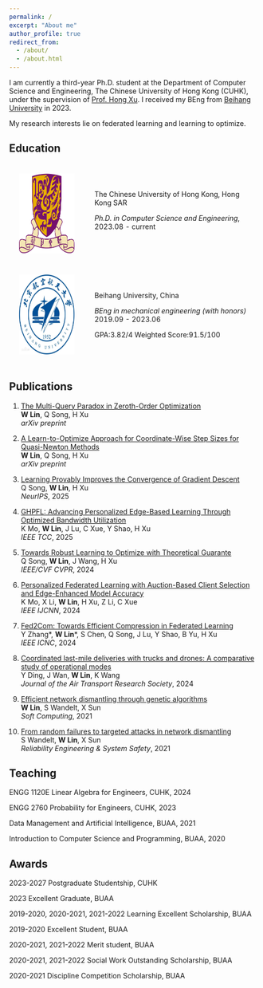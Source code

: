 ```yaml
---
permalink: /
excerpt: "About me"
author_profile: true
redirect_from: 
  - /about/
  - /about.html
---
```


I am currently a third-year Ph.D. student  at the Department of Computer Science and Engineering, The Chinese University of Hong Kong (CUHK), under the supervision of [Prof. Hong Xu](https://henryhxu.github.io/).  I received my BEng from  [Beihang University](www.buaa.edu.cn) in 2023. 

My research interests lie on federated learning and learning to optimize.

## Education

   <table style="width:100%;border:0px;border-spacing:0px;border-collapse:separate;margin-right:auto;margin-left:auto;">
                <tbody>
                    <tr>
                        <td style="padding:20px;width:30%;vertical-align:middle">
                            <img src="../images/CUHK_logo.png" width="160" height="160">
                        </td>
                        <td style="padding:20px;width:100%;vertical-align:middle">
                                <papertitle>The Chinese University of Hong Kong, Hong Kong SAR
                            </papertitle>
                            <p></p>
                            <em>Ph.D. in Computer Science and Engineering</em>,  2023.08 - current
                            <p></p>
                        </td>
                    </tr>
                    <tr>
                        <td style="padding:20px;width:30%;vertical-align:middle">
                            <img src="../images/beihang.png" width="160" height="160">
                        </td>
                        <td style="padding:20px;width:100%;vertical-align:middle">
                                <papertitle>Beihang University, China</papertitle>
                            <p></p>
                            <em>BEng in mechanical engineering (with honors)</em>   2019.09 - 2023.06
                            <p></p>
                            GPA:3.82/4 	Weighted Score:91.5/100 
                        </td>
                    </tr>
                </tbody>
            </table>


## Publications

1. [The Multi-Query Paradox in Zeroth-Order Optimization](http://arxiv.org/abs/2509.15552)<br /> **W Lin**, Q Song, H Xu<br />*arXiv preprint*

2. [A Learn-to-Optimize Approach for Coordinate-Wise Step Sizes for Quasi-Newton Methods](https://arxiv.org/abs/2412.00059)<br /> **W Lin**, Q Song, H Xu<br />*arXiv preprint*

3. [Learning Provably Improves the Convergence of Gradient Descent](https://www.arxiv.org/abs/2501.18092) <br />Q Song, **W Lin**, H Xu<br />*NeurIPS*, 2025

4. [GHPFL: Advancing Personalized Edge-Based Learning Through Optimized Bandwidth Utilization](https://ieeexplore.ieee.org/abstract/document/10879314)<br />K Mo, **W Lin**, J Lu, C Xue, Y Shao, H Xu<br />*IEEE TCC*, 2025

5. [Towards Robust Learning to Optimize with Theoretical Guarante](https://openaccess.thecvf.com/content/CVPR2024/papers/Song_Towards_Robust_Learning_to_Optimize_with_Theoretical_Guarantees_CVPR_2024_paper.pdf)<br />Q Song, **W Lin**, J Wang, H Xu<br />*IEEE/CVF CVPR*, 2024

6. [Personalized Federated Learning with Auction-Based Client Selection and Edge-Enhanced Model Accuracy](https://ieeexplore.ieee.org/abstract/document/10650279)<br />K Mo, X Li, **W Lin**, H Xu, Z Li, C Xue<br />*IEEE IJCNN*, 2024

7. [Fed2Com: Towards Efficient Compression in Federated Learning](https://ieeexplore.ieee.org/stamp/stamp.jsp?arnumber=10556165)<br />Y Zhang\*, **W Lin**\*, S Chen, Q Song, J Lu, Y Shao, B Yu, H Xu<br />*IEEE ICNC*, 2024

8. [Coordinated last-mile deliveries with trucks and drones: A comparative study of operational modes](https://www.sciencedirect.com/science/article/pii/S2941198X24000368)<br />Y Ding, J Wan, **W Lin**, K Wang<br />*Journal of the Air Transport Research Society*, 2024

9. [Efficient network dismantling through genetic algorithms](https://louislinwei.github.io/files/SOCO.pdf)<br />**W Lin**, S Wandelt, X Sun<br />*Soft Computing*, 2021

10. [From random failures to targeted attacks in network dismantling](https://louislinwei.github.io/files/RESS.pdf)<br />S Wandelt, **W Lin**, X Sun<br />*Reliability Engineering & System Safety*, 2021



## Teaching 

ENGG 1120E Linear Algebra for Engineers, CUHK, 2024

ENGG 2760 Probability for Engineers, CUHK, 2023

Data Management and Artificial Intelligence, BUAA, 2021

Introduction to Computer Science and Programming, BUAA, 2020



## Awards

2023-2027 Postgraduate Studentship, CUHK

2023 Excellent Graduate, BUAA

2019-2020, 2020-2021, 2021-2022 Learning Excellent Scholarship, BUAA 

2019-2020 Excellent Student, BUAA

2020-2021, 2021-2022 Merit student, BUAA 

2020-2021, 2021-2022 Social Work Outstanding Scholarship, BUAA

2020-2021 Discipline Competition Scholarship, BUAA



